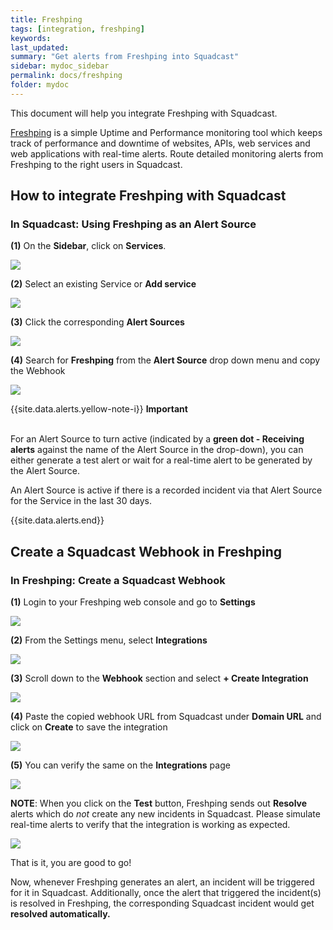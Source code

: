 ```yaml
---
title: Freshping
tags: [integration, freshping]
keywords: 
last_updated: 
summary: "Get alerts from Freshping into Squadcast"
sidebar: mydoc_sidebar
permalink: docs/freshping
folder: mydoc
---
```


This document will help you integrate Freshping with Squadcast.

[Freshping](https://www.freshworks.com/website-monitoring/) is a simple Uptime and Performance monitoring tool which keeps track of performance and downtime of websites, APIs, web services and web applications with real-time alerts.
Route detailed monitoring alerts from Freshping to the right users in Squadcast.

## How to integrate Freshping with Squadcast

### In Squadcast: Using Freshping as an Alert Source

**(1)** On the **Sidebar**, click on **Services**.

![](images/integration_1-1.png)

**(2)** Select an existing Service or **Add service** 

![](images/integration_1-2.png)

**(3)** Click the corresponding **Alert Sources**

![](images/integration_1.png)

**(4)** Search for **Freshping** from the **Alert Source** drop down menu and copy the Webhook

![](images/freshping_1.png)

{{site.data.alerts.yellow-note-i}}
<b>Important</b><br/><br/>
<p>For an Alert Source to turn active (indicated by a <b>green dot - Receiving alerts</b> against the name of the Alert Source in the drop-down), you can either generate a test alert or wait for a real-time alert to be generated by the Alert Source.</p>
<p>An Alert Source is active if there is a recorded incident via that Alert Source for the Service in the last 30 days.</p>
{{site.data.alerts.end}}

## Create a Squadcast Webhook in Freshping

### In Freshping: Create a Squadcast Webhook

**(1)** Login to your Freshping web console and go to **Settings** 

![](images/freshping_2.png)

**(2)** From the Settings menu, select **Integrations**

![](images/freshping_3.png)

**(3)** Scroll down to the **Webhook** section and select **+ Create Integration**

![](images/freshping_4.png)

**(4)** Paste the copied webhook URL from Squadcast under **Domain URL** and click on **Create** to save the integration

![](images/freshping_5.png)

**(5)** You can verify the same on the **Integrations** page

![](images/freshping_6.png)

**NOTE**: When you click on the **Test** button, Freshping sends out **Resolve** alerts which do *not* create any new incidents in Squadcast. Please simulate real-time alerts to verify that the integration is working as expected.

![](images/freshping_7.png)

That is it, you are good to go! 

Now, whenever Freshping generates an alert, an incident will be triggered for it in Squadcast. Additionally, once the alert that triggered the incident(s) is resolved in Freshping, the corresponding Squadcast incident would get **resolved automatically.**